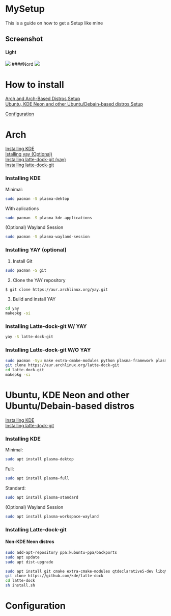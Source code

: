 # MySetup

This is a guide on how to get a Setup like mine

## Screenshot
#### Light 
![](https://github.com/LucyUwI/MySetup/blob/main/66em8kur2rl71.png?raw=true)
####Nord
![](https://github.com/LucyUwI/MySetup/blob/main/a.png?raw=true)
# How to install
[Arch and Arch-Based Distros Setup](#arch) \
[Ubuntu, KDE Neon and other Ubuntu/Debain-based distros Setup](#deb)


[Configuration](#config)

# <a name="arch"></a> Arch

[Installing KDE](#kde-arch) \
[Istalling yay (Optional)](#yay) \
[Installing latte-dock-git (yay)](#ld-yay) \
[Installing latte-dock-git](#ld-arch)

### <a name="kde-arch"></a> Installing KDE

Minimal:
```bash
sudo pacman -S plasma-dektop
```
With aplications
```bash
sudo pacman -S plasma kde-applications 
```
(Optional) Wayland Session 
```bash
sudo pacman -S plasma-wayland-session
```


### <a name="yay"></a> Installing YAY (optional)

1. Install Git
```bash
sudo pacman -S git
```

2. Clone the YAY repository
```bash
$ git clone https://aur.archlinux.org/yay.git
```

3. Build and install YAY
```bash
cd yay
makepkg -si
```

### <a name="ld-yay"></a> Installing Latte-dock-git W/ YAY
```bash
yay -S latte-dock-git
```

### <a name="ld-arch"></a> Installing Latte-dock-git W/O YAY
```bash
sudo pacman -Syu make extra-cmake-modules python plasma-framework plasma-desktop
git clone https://aur.archlinux.org/latte-dock-git
cd latte-dock-git
makepkg -si
```

# <a name="deb"></a> Ubuntu, KDE Neon and other Ubuntu/Debain-based distros

[Installing KDE](#kde-deb) \
[Installing latte-dock-git](#ld-deb) 


### <a name="kde-deb"></a> Installing KDE

Minimal:
```bash
sudo apt install plasma-dektop
```
Full:
```bash
sudo apt install plasma-full
```
Standard:
```bash
sudo apt install plasma-standard
```

(Optional) Wayland Session 
```bash
sudo apt install plasma-workspace-wayland
```

### <a name="ld-deb"></a> Installing Latte-dock-git

#### Non-KDE Neon distros
```bash 
sudo add-apt-repository ppa:kubuntu-ppa/backports
sudo apt update
sudo apt dist-upgrade
```

```bash
sudo apt install git cmake extra-cmake-modules qtdeclarative5-dev libqt5x11extras5-dev libkf5iconthemes-dev libkf5plasma-dev libkf5windowsystem-dev libkf5declarative-dev libkf5xmlgui-dev libkf5activities-dev build-essential libxcb-util-dev libkf5wayland-dev git gettext libkf5archive-dev libkf5notifications-dev libxcb-util0-dev libsm-dev libkf5crash-dev libkf5newstuff-dev libxcb-shape0-dev libxcb-randr0-dev libx11-dev libx11-xcb-dev kirigami2-dev
git clone https://github.com/kde/latte-dock
cd latte-dock
sh install.sh
```

# <a name="config"></a> Configuration


